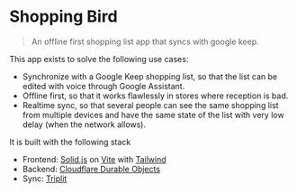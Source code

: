 # Shopping Bird

> An offline first shopping list app that syncs with google keep.

This app exists to solve the following use cases:

- Synchronize with a Google Keep shopping list, so that the list can be edited with voice through Google Assistant.
- Offline first, so that it works flawlessly in stores where reception is bad.
- Realtime sync, so that several people can see the same shopping list from multiple devices and have the same state of the list with very low delay (when the network allows).

It is built with the following stack

- Frontend: [Solid.js](https://www.solidjs.com/) on [Vite](https://vite.dev/) with [Tailwind](https://tailwindcss.com/)
- Backend: [Cloudflare Durable Objects](https://developers.cloudflare.com/durable-objects/)
- Sync: [Triplit](https://www.triplit.dev/)
